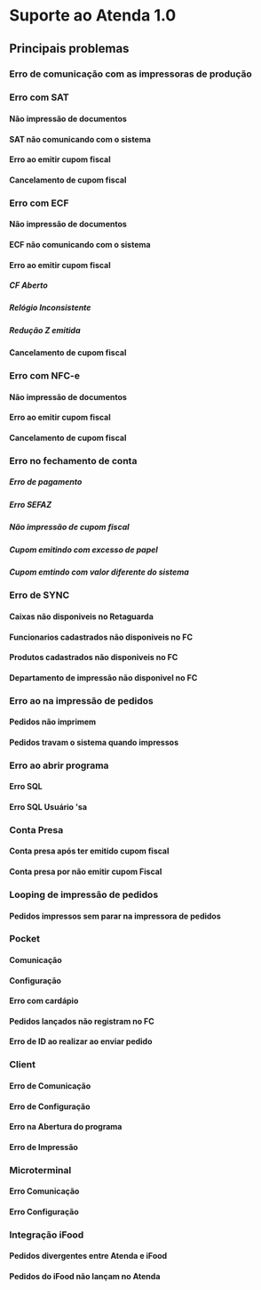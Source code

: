 <!-- TITLE: Suporte -->
<!-- SUBTITLE: A quick summary of Suporte -->

# Suporte ao Atenda 1.0
## Principais problemas
### Erro de comunicação com as impressoras de produção

### Erro com SAT
#### Não impressão de documentos
#### SAT não comunicando com o sistema
#### Erro ao emitir cupom fiscal
#### Cancelamento de cupom fiscal


### Erro com ECF
#### Não impressão de documentos
#### ECF não comunicando com o sistema
#### Erro ao emitir cupom fiscal
##### CF Aberto
##### Relógio Inconsistente
##### Redução Z emitida
#### Cancelamento de cupom fiscal

### Erro com NFC-e
#### Não impressão de documentos
#### Erro ao emitir cupom fiscal
#### Cancelamento de cupom fiscal


### Erro no fechamento de conta
##### Erro de pagamento
##### Erro SEFAZ
##### Não impressão de cupom fiscal
##### Cupom emitindo com excesso de papel
##### Cupom emtindo com valor diferente do sistema

### Erro de SYNC
#### Caixas não disponiveis no Retaguarda
#### Funcionarios cadastrados não disponiveis no FC
#### Produtos cadastrados não disponiveis no FC
#### Departamento de impressão não disponivel no FC

### Erro ao na impressão de pedidos
#### Pedidos não imprimem
#### Pedidos travam o sistema quando impressos

### Erro ao abrir programa
#### Erro SQL
#### Erro SQL Usuário 'sa


### Conta Presa
#### Conta presa após ter emitido cupom fiscal
#### Conta presa por não emitir cupom Fiscal

### Looping de impressão de pedidos
#### Pedidos impressos sem parar na impressora de pedidos

### Pocket 
#### Comunicação
#### Configuração
#### Erro com cardápio
#### Pedidos lançados não registram no FC
#### Erro de ID ao realizar ao enviar pedido

### Client 
#### Erro de Comunicação
#### Erro de Configuração
#### Erro na Abertura do programa
#### Erro de Impressão


### Microterminal
#### Erro Comunicação
#### Erro Configuração

### Integração iFood
#### Pedidos divergentes entre Atenda e iFood
#### Pedidos do iFood não lançam no Atenda


